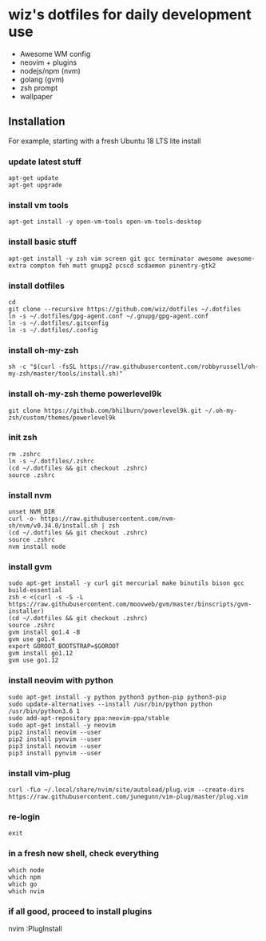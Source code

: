 # wiz's dotfiles for daily development use

* Awesome WM config
* neovim + plugins
* nodejs/npm (nvm)
* golang (gvm)
* zsh prompt
* wallpaper

## Installation

For example, starting with a fresh Ubuntu 18 LTS lite install

### update latest stuff
```
apt-get update
apt-get upgrade
```

### install vm tools
```
apt-get install -y open-vm-tools open-vm-tools-desktop
```

### install basic stuff
```
apt-get install -y zsh vim screen git gcc terminator awesome awesome-extra compton feh mutt gnupg2 pcscd scdaemon pinentry-gtk2
```

### install dotfiles
```
cd
git clone --recursive https://github.com/wiz/dotfiles ~/.dotfiles
ln -s ~/.dotfiles/gpg-agent.conf ~/.gnupg/gpg-agent.conf
ln -s ~/.dotfiles/.gitconfig
ln -s ~/.dotfiles/.config
```

### install oh-my-zsh
```
sh -c "$(curl -fsSL https://raw.githubusercontent.com/robbyrussell/oh-my-zsh/master/tools/install.sh)"
```

### install oh-my-zsh theme powerlevel9k
```
git clone https://github.com/bhilburn/powerlevel9k.git ~/.oh-my-zsh/custom/themes/powerlevel9k
```

### init zsh
```
rm .zshrc
ln -s ~/.dotfiles/.zshrc
(cd ~/.dotfiles && git checkout .zshrc)
source .zshrc
```

### install nvm
```
unset NVM_DIR
curl -o- https://raw.githubusercontent.com/nvm-sh/nvm/v0.34.0/install.sh | zsh
(cd ~/.dotfiles && git checkout .zshrc)
source .zshrc
nvm install node
```

### install gvm
```
sudo apt-get install -y curl git mercurial make binutils bison gcc build-essential
zsh < <(curl -s -S -L https://raw.githubusercontent.com/moovweb/gvm/master/binscripts/gvm-installer)
(cd ~/.dotfiles && git checkout .zshrc)
source .zshrc
gvm install go1.4 -B
gvm use go1.4
export GOROOT_BOOTSTRAP=$GOROOT
gvm install go1.12
gvm use go1.12
```

### install neovim with python
```
sudo apt-get install -y python python3 python-pip python3-pip
sudo update-alternatives --install /usr/bin/python python /usr/bin/python3.6 1
sudo add-apt-repository ppa:neovim-ppa/stable
sudo apt-get install -y neovim
pip2 install neovim --user
pip2 install pynvim --user
pip3 install neovim --user
pip3 install pynvim --user
```

### install vim-plug
```
curl -fLo ~/.local/share/nvim/site/autoload/plug.vim --create-dirs https://raw.githubusercontent.com/junegunn/vim-plug/master/plug.vim
```

### re-login
```
exit
```

### in a fresh new shell, check everything
```
which node
which npm
which go
which nvim
```

### if all good, proceed to install plugins 
nvim
:PlugInstall
```

